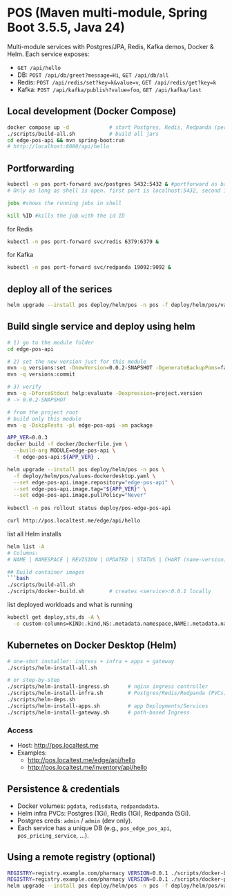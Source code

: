 # POS (Maven multi-module, Spring Boot 3.5.5, Java 24)

Multi-module services with Postgres/JPA, Redis, Kafka demos, Docker & Helm.
Each service exposes:
- `GET /api/hello`
- DB: `POST /api/db/greet?message=Hi`, `GET /api/db/all`
- Redis: `POST /api/redis/set?key=k&value=v`, `GET /api/redis/get?key=k`
- Kafka: `POST /api/kafka/publish?value=foo`, `GET /api/kafka/last`

## Local development (Docker Compose)
```bash
docker compose up -d             # start Postgres, Redis, Redpanda (persistent volumes)
./scripts/build-all.sh           # build all jars
cd edge-pos-api && mvn spring-boot:run
# http://localhost:8080/api/hello
```
## Portforwarding 
```bash
kubectl -n pos port-forward svc/postgres 5432:5432 & #portforward as background job in bash. 
# Only as long as shell is open. first port is localhost:5432, second in pod 5432

jobs #shows the running jobs in shell

kill %ID #kills the job with the id ID  
```
for Redis
```bash
kubectl -n pos port-forward svc/redis 6379:6379 &
```
for Kafka
```bash
kubectl -n pos port-forward svc/redpanda 19092:9092 &
```
## deploy all of the serices
```bash
helm upgrade --install pos deploy/helm/pos -n pos -f deploy/helm/pos/values.yaml
```

## Build single service and deploy using helm
```bash
# 1) go to the module folder
cd edge-pos-api

# 2) set the new version just for this module
mvn -q versions:set -DnewVersion=0.0.2-SNAPSHOT -DgenerateBackupPoms=false
mvn -q versions:commit

# 3) verify
mvn -q -DforceStdout help:evaluate -Dexpression=project.version
# -> 0.0.2-SNAPSHOT

# from the project root
# build only this module
mvn -q -DskipTests -pl edge-pos-api -am package

APP_VER=0.0.3
docker build -f docker/Dockerfile.jvm \
  --build-arg MODULE=edge-pos-api \
  -t edge-pos-api:${APP_VER} .

helm upgrade --install pos deploy/helm/pos -n pos \
  -f deploy/helm/pos/values-dockerdesktop.yaml \
  --set edge-pos-api.image.repository="edge-pos-api" \
  --set edge-pos-api.image.tag="${APP_VER}" \
  --set edge-pos-api.image.pullPolicy="Never"
  
kubectl -n pos rollout status deploy/pos-edge-pos-api

curl http://pos.localtest.me/edge/api/hello
```
list all Helm installs
```bash
helm list -A
# Columns:
# NAME | NAMESPACE | REVISION | UPDATED | STATUS | CHART (name-version) | APP VERSION

## Build container images
```bash
./scripts/build-all.sh
./scripts/docker-build.sh        # creates <service>:0.0.1 locally
```

list deployed workloads and what is running
```bash
kubectl get deploy,sts,ds -A \
  -o custom-columns=KIND:.kind,NS:.metadata.namespace,NAME:.metadata.name,IMAGES:.spec.template.spec.containers[*].image

```

## Kubernetes on Docker Desktop (Helm)
```bash
# one-shot installer: ingress + infra + apps + gateway
./scripts/helm-install-all.sh

# or step-by-step
./scripts/helm-install-ingress.sh      # nginx ingress controller
./scripts/helm-install-infra.sh        # Postgres/Redis/Redpanda (PVCs)
./scripts/helm-deps.sh
./scripts/helm-install-apps.sh         # app Deployments/Services
./scripts/helm-install-gateway.sh      # path-based Ingress
```

### Access
- Host: http://pos.localtest.me
- Examples:
  - http://pos.localtest.me/edge/api/hello
  - http://pos.localtest.me/inventory/api/hello

## Persistence & credentials
- Docker volumes: `pgdata`, `redisdata`, `redpandadata`.
- Helm infra PVCs: Postgres (1Gi), Redis (1Gi), Redpanda (5Gi).
- Postgres creds: `admin` / `admin` (dev only).
- Each service has a unique DB (e.g., `pos_edge_pos_api`, `pos_pricing_service`, ...).

## Using a remote registry (optional)
```bash
REGISTRY=registry.example.com/pharmacy VERSION=0.0.1 ./scripts/docker-build.sh
REGISTRY=registry.example.com/pharmacy VERSION=0.0.1 ./scripts/docker-push.sh
helm upgrade --install pos deploy/helm/pos -n pos -f deploy/helm/pos/values.yaml   --set global.image.registry=registry.example.com/pharmacy
```
